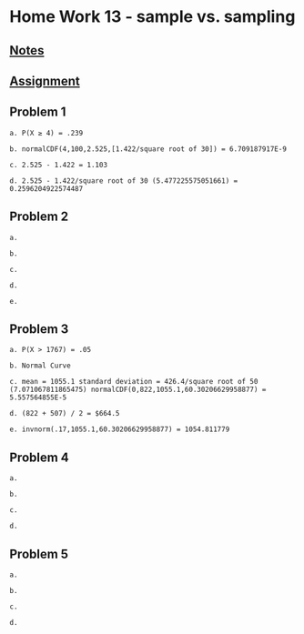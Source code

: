 # **Home Work 13 - sample vs. sampling**
## [**Notes**](/MATH18/CH3/CH3notes/teacher/CH7CLT2.md)
## [**Assignment**](../HW13/HWCLT2.pdf)

## **Problem 1**
    
    a. P(X ≥ 4) = .239

    b. normalCDF(4,100,2.525,[1.422/square root of 30]) = 6.709187917E-9

    c. 2.525 - 1.422 = 1.103

    d. 2.525 - 1.422/square root of 30 (5.477225575051661) = 0.2596204922574487

## **Problem 2**

    a. 

    b. 

    c.

    d.

    e.

## **Problem 3**

    a. P(X > 1767) = .05

    b. Normal Curve

    c. mean = 1055.1 standard deviation = 426.4/square root of 50 (7.071067811865475) normalCDF(0,822,1055.1,60.30206629958877) = 5.557564855E-5

    d. (822 + 507) / 2 = $664.5

    e. invnorm(.17,1055.1,60.30206629958877) = 1054.811779

## **Problem 4**

    a. 

    b. 

    c. 

    d. 

## **Problem 5**

    a. 

    b. 

    c. 

    d. 